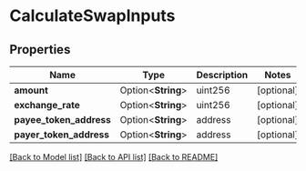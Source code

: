 # CalculateSwapInputs

## Properties

Name | Type | Description | Notes
------------ | ------------- | ------------- | -------------
**amount** | Option<**String**> | uint256 | [optional]
**exchange_rate** | Option<**String**> | uint256 | [optional]
**payee_token_address** | Option<**String**> | address | [optional]
**payer_token_address** | Option<**String**> | address | [optional]

[[Back to Model list]](../README.md#documentation-for-models) [[Back to API list]](../README.md#documentation-for-api-endpoints) [[Back to README]](../README.md)


